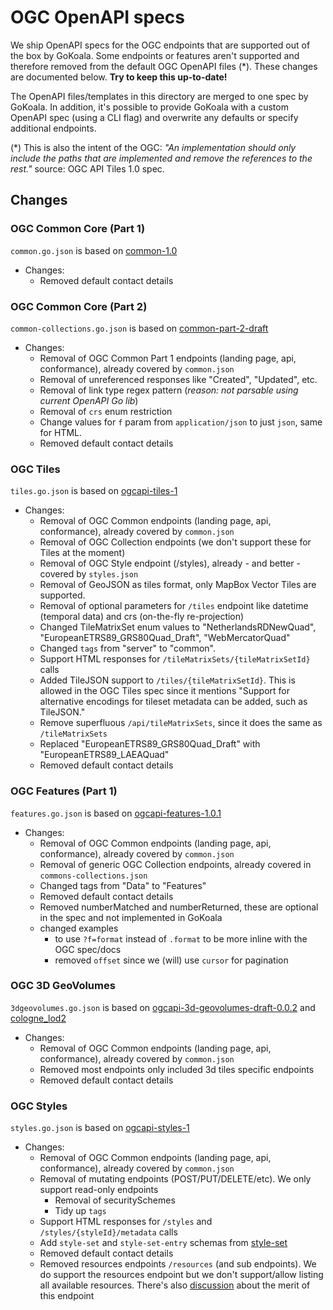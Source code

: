 # OGC OpenAPI specs

We ship OpenAPI specs for the OGC endpoints that are supported out of the box by
GoKoala. Some endpoints or features aren't supported and therefore removed from
the default OGC OpenAPI files (*). These changes are documented below. **Try to keep
this up-to-date!**

The OpenAPI files/templates in this directory are merged to one spec by GoKoala. In
addition, it's possible to provide GoKoala with a custom OpenAPI spec (using a
CLI flag) and overwrite any defaults or specify additional endpoints.

(*) This is also the intent of the OGC: _"An implementation should only include the paths
that are implemented and remove the references to the rest."_ source: OGC API Tiles 1.0 spec.

## Changes

### OGC Common Core (Part 1)

`common.go.json` is based on
[common-1.0](https://developer.ogc.org/api/common/openapi.yaml)

- Changes:
  - Removed default contact details

### OGC Common Core (Part 2)

`common-collections.go.json` is based on
[common-part-2-draft](https://developer.ogc.org/api/common/openapi2.yaml)

- Changes:
  - Removal of OGC Common Part 1 endpoints (landing page, api, conformance), already
    covered by `common.json`
  - Removal of unreferenced responses like "Created", "Updated", etc.
  - Removal of link type regex pattern (_reason: not parsable using current
    OpenAPI Go lib_)
  - Removal of `crs` enum restriction
  - Change values for `f` param from `application/json` to just `json`, same for HTML.
  - Removed default contact details

### OGC Tiles

`tiles.go.json` is based on
[ogcapi-tiles-1](https://schemas.opengis.net/ogcapi/tiles/part1/1.0/openapi/ogcapi-tiles-1.bundled.json)

- Changes:
  - Removal of OGC Common endpoints (landing page, api, conformance), already
    covered by `common.json`
  - Removal of OGC Collection endpoints (we don't support these for Tiles at the
    moment)
  - Removal of OGC Style endpoint (/styles), already - and better - covered by `styles.json`
  - Removal of GeoJSON as tiles format, only MapBox Vector Tiles are supported.
  - Removal of optional parameters for `/tiles` endpoint like datetime (temporal data)
    and crs (on-the-fly re-projection)
  - Changed TileMatrixSet enum values to  "NetherlandsRDNewQuad",
    "EuropeanETRS89_GRS80Quad_Draft", "WebMercatorQuad"
  - Changed `tags` from "server" to "common".
  - Support HTML responses for `/tileMatrixSets/{tileMatrixSetId}` calls
  - Added TileJSON support to `/tiles/{tileMatrixSetId}`. This is allowed in the OGC Tiles spec since it mentions
    "Support for alternative encodings for tileset metadata can be added, such as TileJSON."
  - Remove superfluous `/api/tileMatrixSets`, since it does the same as `/tileMatrixSets`
  - Replaced "EuropeanETRS89_GRS80Quad_Draft" with "EuropeanETRS89_LAEAQuad"
  - Removed default contact details

### OGC Features (Part 1)

`features.go.json` is based on
[ogcapi-features-1.0.1](https://app.swaggerhub.com/apis/OGC/ogcapi-features-1-example-1/1.0.1)

- Changes:
  - Removal of OGC Common endpoints (landing page, api, conformance), already
    covered by `common.json`
  - Removal of generic OGC Collection endpoints, already covered in `commons-collections.json`
  - Changed tags from "Data" to "Features"
  - Removed default contact details
  - Removed numberMatched and numberReturned, these are optional in the spec and not implemented in GoKoala
  - changed examples
    - to use `?f=format` instead of `.format` to be more inline with the OGC spec/docs
    - removed `offset` since we (will) use `cursor` for pagination

### OGC 3D GeoVolumes

`3dgeovolumes.go.json` is based on
[ogcapi-3d-geovolumes-draft-0.0.2](https://raw.githubusercontent.com/opengeospatial/ogcapi-3d-geovolumes/main/standard/openapi/ogcapi-3d-geovolumes-draft-0.0.2.yaml)
and [cologne_lod2](https://demo.ldproxy.net/cologne_lod2/api/?f=json)

- Changes:
  - Removal of OGC Common endpoints (landing page, api, conformance), already
    covered by `common.json`
  - Removed most endpoints only included 3d tiles specific endpoints
  - Removed default contact details

### OGC Styles

`styles.go.json` is based on
[ogcapi-styles-1](https://developer.ogc.org/api/styles/openapi.yaml)

- Changes:
  - Removal of OGC Common endpoints (landing page, api, conformance), already
    covered by `common.json`
  - Removal of mutating endpoints (POST/PUT/DELETE/etc). We only support
    read-only endpoints
    - Removal of securitySchemes
    - Tidy up `tags`
  - Support HTML responses for `/styles` and `/styles/{styleId}/metadata` calls
  - Add `style-set` and `style-set-entry` schemas from [style-set](https://api.swaggerhub.com/domains/cportele/ogcapi-draft-extensions/1.0.0#/components/schemas/style-set)
  - Removed default contact details
  - Removed resources endpoints `/resources` (and sub endpoints). We do support the resources endpoint but we don't support/allow listing all available resources. There's also [discussion](https://github.com/opengeospatial/ogcapi-styles/issues/12) about the merit of this endpoint
